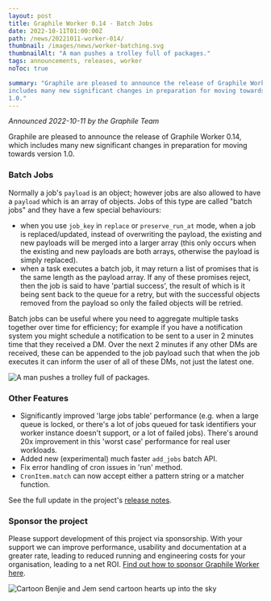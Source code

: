```yaml
---
layout: post
title: Graphile Worker 0.14 - Batch Jobs
date: 2022-10-11T01:00:00Z
path: /news/20221011-worker-014/
thumbnail: /images/news/worker-batching.svg
thumbnailAlt: "A man pushes a trolley full of packages."
tags: announcements, releases, worker
noToc: true

summary: "Graphile are pleased to announce the release of Graphile Worker 0.14, which
includes many new significant changes in preparation for moving towards version
1.0."
---
```


_Announced 2022-10-11 by the Graphile Team_

<p class='intro'>
Graphile are pleased to announce the release of Graphile Worker 0.14, which
includes many new significant changes in preparation for moving towards version
1.0.
</p>

### Batch Jobs

Normally a job's `payload` is an object; however jobs are also allowed to have a
`payload` which is an array of objects. Jobs of this type are called "batch
jobs" and they have a few special behaviours:

- when you use `job_key` in `replace` or `preserve_run_at` mode, when a job is
  replaced/updated, instead of overwriting the payload, the existing and new
  payloads will be merged into a larger array (this only occurs when the
  existing and new payloads are both arrays, otherwise the payload is simply
  replaced).
- when a task executes a batch job, it may return a list of promises that is the
  same length as the payload array. If any of these promises reject, then the
  job is said to have 'partial success', the result of which is it being sent
  back to the queue for a retry, but with the successful objects removed from
  the payload so only the failed objects will be retried.

Batch jobs can be useful where you need to aggregate multiple tasks together
over time for efficiency; for example if you have a notification system you
might schedule a notification to be sent to a user in 2 minutes time that they
received a DM. Over the next 2 minutes if any other DMs are received, these can
be appended to the job payload such that when the job executes it can inform the
user of all of these DMs, not just the latest one.

<div class="flex flex-wrap justify-around">
<img alt="A man pushes a trolley full of packages." src="/images/news/worker-batching.svg" style="max-height: 300px" />
</div>

### Other Features

- Significantly improved 'large jobs table' performance (e.g. when a large queue
  is locked, or there's a lot of jobs queued for task identifiers your worker
  instance doesn't support, or a lot of failed jobs). There's around 20x
  improvement in this 'worst case' performance for real user workloads.
- Added new (experimental) much faster `add_jobs` batch API.
- Fix error handling of cron issues in 'run' method.
- `CronItem.match` can now accept either a pattern string or a matcher function.

See the full update in the project's
[release notes](https://github.com/graphile/worker/blob/main/RELEASE_NOTES.md#v0140).

### Sponsor the project

Please support development of this project via sponsorship. With your support we
can improve performance, usability and documentation at a greater rate, leading
to reduced running and engineering costs for your organisation, leading to a net
ROI. [Find out how to sponsor Graphile Worker here](/sponsor/).

<div class="flex flex-wrap justify-around">
<img alt="Cartoon Benjie and Jem send cartoon hearts up into the sky" src="/images/news/graphile-thankyou.svg" style="max-height: 300px" />
</div>
